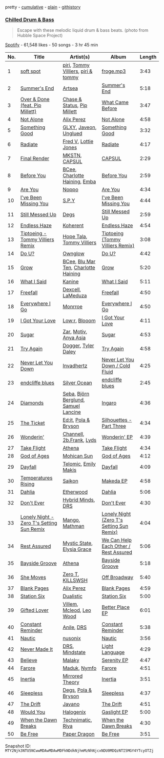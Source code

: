 pretty - [cumulative](/playlists/cumulative/37i9dQZF1DX1jlzMTQ2PY5.md) - [plain](/playlists/plain/37i9dQZF1DX1jlzMTQ2PY5) - [githistory](https://github.githistory.xyz/mackorone/spotify-playlist-archive/blob/main/playlists/plain/37i9dQZF1DX1jlzMTQ2PY5)

### [Chilled Drum & Bass](https://open.spotify.com/playlist/37i9dQZF1DX1jlzMTQ2PY5)

> Escape with these melodic liquid drum & bass beats\. \(photo from Hubble Space Project\)

[Spotify](https://open.spotify.com/user/spotify) - 61,548 likes - 50 songs - 3 hr 45 min

| No. | Title | Artist(s) | Album | Length |
|---|---|---|---|---|
| 1 | [soft spot](https://open.spotify.com/track/2bQ7sdGCOCoP4OTCdHPKFM) | [piri](https://open.spotify.com/artist/4DpmPt7gfAAq7WEx0E1X8s), [Tommy Villiers](https://open.spotify.com/artist/4M4KGWKy7pSQ5HaJNCutBN), [piri & tommy](https://open.spotify.com/artist/2U6J9Q89i1TNhesKreFD65) | [froge.mp3](https://open.spotify.com/album/4AueWk2dGXqbMFx7ogEAs7) | 3:43 |
| 2 | [Summer's End](https://open.spotify.com/track/1xSfjrSPQUHyD1xFIJ44vX) | [Artsea](https://open.spotify.com/artist/1byJENnR4rfRDs6AyFvSU9) | [Summer's End](https://open.spotify.com/album/7obp0SlhUqCCHwbnIkAzmN) | 5:18 |
| 3 | [Over & Done \(feat\. Pip Millett\)](https://open.spotify.com/track/27e5hiyHSRTs7E6SMqSRCn) | [Chase & Status](https://open.spotify.com/artist/3jNkaOXasoc7RsxdchvEVq), [Pip Millett](https://open.spotify.com/artist/1QfEfvB62EEl4upf2ANKkR) | [What Came Before](https://open.spotify.com/album/66wsQbESMquuw0lNDvgcK1) | 3:47 |
| 4 | [Not Alone](https://open.spotify.com/track/2460FCYtdrrcTChzU7G7aT) | [Alix Perez](https://open.spotify.com/artist/4e6pQ61gYReORJoXcrQH1Z) | [Not Alone](https://open.spotify.com/album/3uAGplw7cRRx927H35iokm) | 4:58 |
| 5 | [Something Good](https://open.spotify.com/track/6baWEskdN5ZKy6TyA2fm5Z) | [GLXY](https://open.spotify.com/artist/1U8nnmbuPk1EpoO7MVgIeT), [Javeon](https://open.spotify.com/artist/41sCs0Q7zO0ls64jWsHnj7), [Unglued](https://open.spotify.com/artist/3AXcevvp1Kd1KEyHiUEsrC) | [Something Good](https://open.spotify.com/album/2xRGteG3RlpT2IGXTHZF0h) | 3:32 |
| 6 | [Radiate](https://open.spotify.com/track/7ml9LpCXsH88Ez1mJnFzTg) | [Fred V](https://open.spotify.com/artist/0k3dnuEr9LghUE4jxS0PT4), [Lottie Jones](https://open.spotify.com/artist/5dScLouYq1Xn2eUlzlpusx) | [Radiate](https://open.spotify.com/album/15wCdrCX8iVt1KwM9uta2J) | 4:17 |
| 7 | [Final Render](https://open.spotify.com/track/2kkSL3E7r2SfdgTBNaA3qz) | [MKSTN](https://open.spotify.com/artist/43sodApl7acNHbFLOrgZuD), [CAPSUL](https://open.spotify.com/artist/6bKawCX7BxUXTBf05SsIpZ) | [CAPSUL](https://open.spotify.com/album/6ya1ggGwmnwegd0bjjyW0t) | 2:29 |
| 8 | [Before You](https://open.spotify.com/track/4SY259DM3lcZjPSdcfeqTM) | [BCee](https://open.spotify.com/artist/3wdwWQXJbqpJJbMdp7KfEJ), [Charlotte Haining](https://open.spotify.com/artist/2XRjIwgD0UiJXtx7Xzfy7w), [Emba](https://open.spotify.com/artist/5scIsOrV9flbeOPUtdv24H) | [Before You](https://open.spotify.com/album/6YKavj8qVTzxsG8aU8xJwV) | 2:59 |
| 9 | [Are You](https://open.spotify.com/track/2FWmAFaVahfD7CLonK1zxS) | [Noppo](https://open.spotify.com/artist/4bFw5cibhGOOZn1ruUPDZ4) | [Are You](https://open.spotify.com/album/4eguxtM6kcT3gUh9n4novr) | 4:34 |
| 10 | [I've Been Missing You](https://open.spotify.com/track/3R9b1PpbmKKZ24rJpRnX5X) | [S.P.Y](https://open.spotify.com/artist/6aJAd8zM1s3Slw64KfsmaF) | [I've Been Missing You](https://open.spotify.com/album/3M8bgcle0cerp3hMZ91h25) | 4:44 |
| 11 | [Still Messed Up](https://open.spotify.com/track/27CN4S6obRUhNOMsUWrx3u) | [Degs](https://open.spotify.com/artist/7gYMOxGbwZZgvaOc6z5VJG) | [Still Messed Up](https://open.spotify.com/album/7KxVndqxoSIAdGhrfwVXz6) | 2:59 |
| 12 | [Endless Haze](https://open.spotify.com/track/657ok2Bk1W8xDJfPBFi73X) | [Koherent](https://open.spotify.com/artist/2648rIoX4aFFXNipSvyBUD) | [Endless Haze](https://open.spotify.com/album/5UGUBeYZSWd1qjsWC7LRYO) | 4:54 |
| 13 | [Tiptoeing \- Tommy Villiers Remix](https://open.spotify.com/track/55FIIN6xVEjOIEheCmdV9K) | [Hope Tala](https://open.spotify.com/artist/74CcYmmNeHKe5PrZaISk8e), [Tommy Villiers](https://open.spotify.com/artist/4M4KGWKy7pSQ5HaJNCutBN) | [Tiptoeing \(Tommy Villiers Remix\)](https://open.spotify.com/album/6aFoBYMo1H4lNQkiCxYz7t) | 3:08 |
| 14 | [Do U?](https://open.spotify.com/track/0KnMV02q60Kkq05xp5ljlS) | [Ownglow](https://open.spotify.com/artist/5y0Z76say1n6Vj2mQnUHNj) | [Do U?](https://open.spotify.com/album/4G5Z1F5ktgxy9HsokUjd5G) | 4:42 |
| 15 | [Grow](https://open.spotify.com/track/3Hiqb8tsHXkBr9dHt4IuuH) | [BCee](https://open.spotify.com/artist/3wdwWQXJbqpJJbMdp7KfEJ), [Blu Mar Ten](https://open.spotify.com/artist/5mGqZFvzU9FRNkcI3Y0A2V), [Charlotte Haining](https://open.spotify.com/artist/2XRjIwgD0UiJXtx7Xzfy7w) | [Grow](https://open.spotify.com/album/42ijbZixyJmMHutD2Oo5XC) | 5:20 |
| 16 | [What I Said](https://open.spotify.com/track/3BmBCOkOBP444lh7GZncbW) | [Kanine](https://open.spotify.com/artist/1KiNUGL3r0GgyLwqYCY1yV) | [What I Said](https://open.spotify.com/album/2TTSXMIeBOumVzjrjrhCiL) | 5:11 |
| 17 | [Freefall](https://open.spotify.com/track/0GAHmF6YJKFd1pgk3fdvGs) | [Dexcell](https://open.spotify.com/artist/30OaLZeQTMJHvuH3TIMUPz), [LaMeduza](https://open.spotify.com/artist/03rlubJFN0KCfvjKwt25D9) | [Freefall](https://open.spotify.com/album/5RxmvOXXB6Czd2gXZH0y9N) | 4:50 |
| 18 | [Everywhere I Go](https://open.spotify.com/track/6PbDGsz1YF8vKNVmn0Lu9c) | [Monrroe](https://open.spotify.com/artist/6SZvMOzWVSx6cWYGRrZh6d) | [Everywhere I Go](https://open.spotify.com/album/17Mzd54AI68RCfpPeAjzu8) | 4:50 |
| 19 | [I Got Your Love](https://open.spotify.com/track/0WPnG75MPX5X0uuvBkE8mp) | [Low:r](https://open.spotify.com/artist/2PR9nGANZUfxMEfRBoJfYI), [Blooom](https://open.spotify.com/artist/3Xtaqhj8MygkfndSArQOOS) | [I Got Your Love](https://open.spotify.com/album/2iCGxaSho2vO0muXMEcm69) | 4:11 |
| 20 | [Sugar](https://open.spotify.com/track/6OPZYgkL3w7R0ndqRiOmUm) | [Zar](https://open.spotify.com/artist/3JQUhdIaezcwwJ6SqRPNY2), [Motiv](https://open.spotify.com/artist/1hpBWbyRpkKGeNF5W3a7vp), [Anya Asia](https://open.spotify.com/artist/3e3CvN6gZzgDSMTmdicIde) | [Sugar](https://open.spotify.com/album/5vbBGdOMXNrtPG3gzjGHD1) | 4:53 |
| 21 | [Try Again](https://open.spotify.com/track/0SJExjBtsh8tcKE1ZTYDyP) | [Dogger](https://open.spotify.com/artist/79gz89B3EUt31SNQVQW1tU), [Tyler Daley](https://open.spotify.com/artist/4RZ0xAhQmDexe49EAe28hr) | [Try Again](https://open.spotify.com/album/3KjLZmbiLld9UQQB2twWJQ) | 4:58 |
| 22 | [Never Let You Down](https://open.spotify.com/track/0gciviPVwkD0YbtJIKm1bI) | [Invadhertz](https://open.spotify.com/artist/3UqjGZR6Xz1IZesQwLJZb7) | [Never Let You Down / Cold Fluid](https://open.spotify.com/album/0lwRCOZ6FGfqUcjFwIE2DZ) | 4:25 |
| 23 | [endcliffe blues](https://open.spotify.com/track/5tCVAAxy3tbGux1ivbtjfg) | [Silver Ocean](https://open.spotify.com/artist/0rcIgJt9sEX5Q7o6nsOEN9) | [endcliffe blues](https://open.spotify.com/album/2ngIoicrxrasJua9VekXbJ) | 2:45 |
| 24 | [Diamonds](https://open.spotify.com/track/4Rarf4MYN0YdFhNKuAMfTp) | [Seba](https://open.spotify.com/artist/3ac1UBV3aHTPZ94T0PhfvS), [Björn Berglund](https://open.spotify.com/artist/3TDlbePC2ZlRn1OcCWnnfi), [Samuel Lancine](https://open.spotify.com/artist/2R1Th5MYsqcss3rJXVyJmN) | [Ingaro](https://open.spotify.com/album/5PdipBlyX6oMt1UrjbQi9u) | 4:36 |
| 25 | [The Ticket](https://open.spotify.com/track/7tEgXYCi32cOG6s9Fut8T2) | [Ed:it](https://open.spotify.com/artist/66KRvTzYwJCAY0YkkGGKPu), [Pola & Bryson](https://open.spotify.com/artist/79PzyYqAyunWsVH4tY4vpr) | [Silhouettes \- Part Three](https://open.spotify.com/album/4q4PTlt8sDTIEAuZo46LQu) | 4:34 |
| 26 | [Wonderin'](https://open.spotify.com/track/3HenGKQ9HhXxhb8bH03DbD) | [Channell](https://open.spotify.com/artist/0USu267KXIgx4OKwhU9n5D), [2b.Frank](https://open.spotify.com/artist/3CGeuME9z3whBbGdMNn2hS), [Lyds](https://open.spotify.com/artist/1ct2JemDGZm6FdyArw8YcI) | [Wonderin' EP](https://open.spotify.com/album/0nx1BXto7ljFknTEKnBbOR) | 4:39 |
| 27 | [Take Flight](https://open.spotify.com/track/34eW8CuvTJoxdbzy0diSpG) | [Athena](https://open.spotify.com/artist/5zQVK5kEmMGuMqreKxjyNb) | [Take Flight](https://open.spotify.com/album/2Vmp8gBL6Lnc7XoQDrJFkD) | 4:34 |
| 28 | [God of Ages](https://open.spotify.com/track/6x7Ph08iji4gJD1FLM2qPH) | [Mohican Sun](https://open.spotify.com/artist/7LzWa2AUty3RU0znyhG70N) | [God of Ages](https://open.spotify.com/album/4tbviI1cmbFMOeMvNEc0Ok) | 4:12 |
| 29 | [Dayfall](https://open.spotify.com/track/6Ajue5zNJ44SGKXnqXSrhg) | [Telomic](https://open.spotify.com/artist/2uCrvTUHRA9kuW4IA67oDn), [Emily Makis](https://open.spotify.com/artist/51ferxocEKt0vjxzUsqyFX) | [Dayfall](https://open.spotify.com/album/1ui6rZ7vZIt79JfiYxYn8o) | 4:09 |
| 30 | [Temperatures Rising](https://open.spotify.com/track/46jyHtJNVXtSpiC28yPU7d) | [Saikon](https://open.spotify.com/artist/707ZRpYLs1GDIhrAieihDG) | [Makeda EP](https://open.spotify.com/album/5r3rzzgTCxYmRYucoURrpP) | 4:58 |
| 31 | [Dahlia](https://open.spotify.com/track/1DCYNMKp5yziQ48dh4t0Hz) | [Etherwood](https://open.spotify.com/artist/3GEUIa3Z0Qlivy3EcJm5RX) | [Dahlia](https://open.spotify.com/album/3gvw724Y4YB3HMLrVSgCOV) | 5:06 |
| 32 | [Don't Ever](https://open.spotify.com/track/1VlTXiHOAbQf7eXe15gBU9) | [Hybrid Minds](https://open.spotify.com/artist/05lF0DUkLJqiW5o70SScyR), [DRS](https://open.spotify.com/artist/0WCfu8x76QX3CjVgiE3Hn2) | [Don't Ever](https://open.spotify.com/album/3eMBkyz6Jilgc7OMLcduCg) | 4:30 |
| 33 | [Lonely Night \- Zero T's Setting Sun Remix](https://open.spotify.com/track/62xrslsJ8crkaQ8jdm3C35) | [Mango](https://open.spotify.com/artist/3bCIW0Hzkeswmblop0PGHD), [Mathman](https://open.spotify.com/artist/1AWZ73rKG01b9UNJ8dG8m6) | [Lonely Night \(Zero T's Setting Sun Remix\)](https://open.spotify.com/album/4SMiTZjeFG0O7kCO8AyZtQ) | 4:04 |
| 34 | [Rest Assured](https://open.spotify.com/track/35sqsNhnZXLUWZYY9yojPY) | [Mystic State](https://open.spotify.com/artist/052KAntc3fhUFwUgewa3Q4), [Elysia Grace](https://open.spotify.com/artist/1ictFFBiAtEwfywuzl27YV) | [We Can Help Each Other / Rest Assured](https://open.spotify.com/album/0sHG7ljdzT7s2jXi3xXazQ) | 5:06 |
| 35 | [Bayside Groove](https://open.spotify.com/track/64pPRNi9JLagq9RVYvInVu) | [Athena](https://open.spotify.com/artist/5zQVK5kEmMGuMqreKxjyNb) | [Bayside Groove](https://open.spotify.com/album/7by2OIjwE1crH5hT1SrBB7) | 5:18 |
| 36 | [She Moves](https://open.spotify.com/track/1QeliItLbS0fvWbJA2dxMX) | [Zero T](https://open.spotify.com/artist/5PKeA9LeUfSjUhy1ja1lsg), [KILLSWSH](https://open.spotify.com/artist/015vF6YuCsnX2b89hU3qNG) | [Off Broadway](https://open.spotify.com/album/6Lu0XmmqRDocjeFR5GlOTh) | 5:40 |
| 37 | [Blank Pages](https://open.spotify.com/track/5iSyuu9IKtr8VNnyJ3apHE) | [Alix Perez](https://open.spotify.com/artist/4e6pQ61gYReORJoXcrQH1Z) | [Blank Pages](https://open.spotify.com/album/7A8de4GcDNN84SD3xNI75F) | 4:59 |
| 38 | [Station Six](https://open.spotify.com/track/4RUphASXlXEs8SJQvES7N0) | [Dualistic](https://open.spotify.com/artist/5kVFEq0ZL9wPGx6nnJDcm8) | [Station Six](https://open.spotify.com/album/15jLSYp2WsQVPI6GWjq4Al) | 5:00 |
| 39 | [Gifted Lover](https://open.spotify.com/track/2xsK1pXFX2Dlx7xH33Tc1N) | [Villem](https://open.spotify.com/artist/3mupfXo95OeusJKhAJVCUf), [Mcleod](https://open.spotify.com/artist/0mEsOKLNGOPE2Zhb6OCYuf), [Leo Wood](https://open.spotify.com/artist/58vAPzbpMZAVTHWA1KT68B) | [Better Place EP](https://open.spotify.com/album/0HtD2johjX3h3AgONmmiU0) | 6:01 |
| 40 | [Constant Reminder](https://open.spotify.com/track/1LbyWN7ws0tQfnGMqAvD55) | [Anile](https://open.spotify.com/artist/4EFQ72yLfJfWI3eEz59fkY), [DRS](https://open.spotify.com/artist/0WCfu8x76QX3CjVgiE3Hn2) | [Constant Reminder](https://open.spotify.com/album/5SvZ9rfiQaxn0jjIsZhYMv) | 5:38 |
| 41 | [Nautic](https://open.spotify.com/track/3Pevs0j3N02qNVFSqyyz0L) | [nusonix](https://open.spotify.com/artist/2UhBoQ9QOO6zarmuQs5NdU) | [Nautic](https://open.spotify.com/album/05SCpmOlyRi3XnrAySMnHu) | 3:56 |
| 42 | [Never Made It](https://open.spotify.com/track/348lckHV37myDPmuxztghP) | [DRS](https://open.spotify.com/artist/0WCfu8x76QX3CjVgiE3Hn2), [Mindstate](https://open.spotify.com/artist/7wJB2NvOGLDFafWVIsziRZ) | [Light Language](https://open.spotify.com/album/179IcSz26HvgzajtOzw3kC) | 4:29 |
| 43 | [Believe](https://open.spotify.com/track/6G8sFs8Nw2yQ6zHLmSSb7r) | [Malaky](https://open.spotify.com/artist/43DHa7Q1IhECAE5YtN3jHQ) | [Serenity EP](https://open.spotify.com/album/1F5ChgvE0QsH7Pb3ScmYTz) | 4:47 |
| 44 | [Farore](https://open.spotify.com/track/3FKHPk807KtTYigTRBTZZR) | [Maduk](https://open.spotify.com/artist/6TaaqqCMRMSpvNHClfnbEL), [Nymfo](https://open.spotify.com/artist/2Pdhwac5oHsY95PeUq6VBS) | [Farore](https://open.spotify.com/album/1NcOECskAuHYeRlsoJjpR0) | 4:51 |
| 45 | [Inertia](https://open.spotify.com/track/6y52a1OHsJGNyU5qjIghhe) | [Mirrored Theory](https://open.spotify.com/artist/27844MJ5IB1HBPtf5jxuji) | [Inertia](https://open.spotify.com/album/4yX1mfitgmZsCfgq14Phmo) | 3:51 |
| 46 | [Sleepless](https://open.spotify.com/track/11jALbqbvABzPKe44hM5KS) | [Degs](https://open.spotify.com/artist/7gYMOxGbwZZgvaOc6z5VJG), [Pola & Bryson](https://open.spotify.com/artist/79PzyYqAyunWsVH4tY4vpr) | [Sleepless](https://open.spotify.com/album/39fPiGhZ4O69w2BOlDrxJb) | 4:37 |
| 47 | [The Drift](https://open.spotify.com/track/1JsJnmUKULIbbNy7ePgYD3) | [Javano](https://open.spotify.com/artist/61b5v13hJBQhKlQ5sXMub2) | [The Drift](https://open.spotify.com/album/59Yj6MwubdBXwpNUZLft6W) | 4:51 |
| 48 | [Would You](https://open.spotify.com/track/6L6P4SI85euz5yGQl05Csv) | [Halogenix](https://open.spotify.com/artist/24eQxPRLv3UMwEIo6mawVW) | [Gaslight EP](https://open.spotify.com/album/28mx8HZTojPZHHneRMGPCF) | 5:00 |
| 49 | [When the Dawn Breaks](https://open.spotify.com/track/2np1uTXhFOt6q0atgeLDVz) | [Technimatic](https://open.spotify.com/artist/1LhB1j0Zq3tjBeG3k8gq7V), [Riya](https://open.spotify.com/artist/5XPW5vMGMW4tA1Z3qosShb) | [When the Dawn Breaks](https://open.spotify.com/album/3e90wdBsVki90Y9paEUS8X) | 4:30 |
| 50 | [Be Free](https://open.spotify.com/track/56lz6rWxzgLWYDmGXxkeJB) | [Paper Dragon](https://open.spotify.com/artist/2n6DgOnNnybz75HSSdM7Ai) | [Be Free](https://open.spotify.com/album/3UcwpRzAtmNpWWW5gfJ58s) | 3:51 |

Snapshot ID: `MTY2Njk3NTU5NCwwMDAwMDAwMDFkNDdkNjhmMzNhNjcxNDU0MDQzNTI5MGY4YTcyOTZj`
